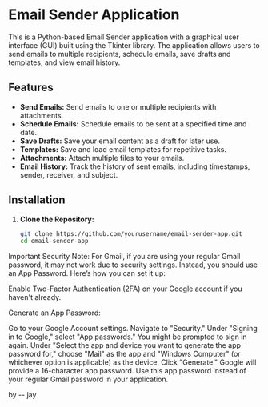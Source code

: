 # Email Sender Application

This is a Python-based Email Sender application with a graphical user interface (GUI) built using the Tkinter library. The application allows users to send emails to multiple recipients, schedule emails, save drafts and templates, and view email history.

## Features

- **Send Emails:** Send emails to one or multiple recipients with attachments.
- **Schedule Emails:** Schedule emails to be sent at a specified time and date.
- **Save Drafts:** Save your email content as a draft for later use.
- **Templates:** Save and load email templates for repetitive tasks.
- **Attachments:** Attach multiple files to your emails.
- **Email History:** Track the history of sent emails, including timestamps, sender, receiver, and subject.

## Installation

1. **Clone the Repository:**

   ```bash
   git clone https://github.com/yourusername/email-sender-app.git
   cd email-sender-app

Important Security Note:
For Gmail, if you are using your regular Gmail password, it may not work due to security settings. Instead, you should use an App Password. Here’s how you can set it up:

Enable Two-Factor Authentication (2FA) on your Google account if you haven't already.

Generate an App Password:

Go to your Google Account settings.
Navigate to "Security."
Under "Signing in to Google," select "App passwords."
You might be prompted to sign in again.
Under "Select the app and device you want to generate the app password for," choose "Mail" as the app and "Windows Computer" (or whichever option is applicable) as the device.
Click "Generate."
Google will provide a 16-character app password. Use this app password instead of your regular Gmail password in your application.

by -- jay
